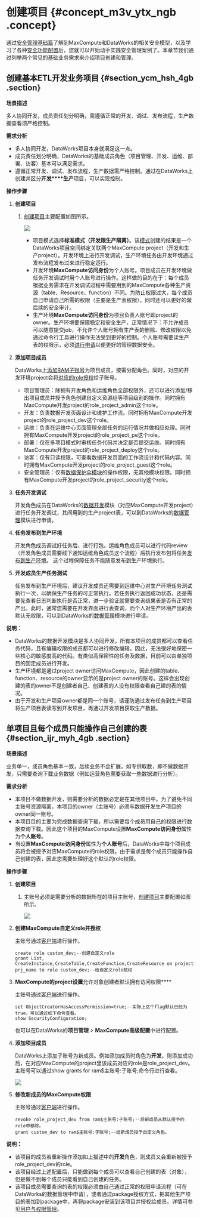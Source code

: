 # 创建项目 {#concept_m3v_ytx_ngb .concept}

通过[安全管理基础篇](cn.zh-CN/安全指南/安全管理基础/安全模型.md#)了解到MaxCompute和DataWorks的相关安全模型，以及学习了各种[安全功能配置](cn.zh-CN/安全指南/安全功能详解/目标用户.md#)后，您就可以开始动手实践安全管理案例了。本章节我们通过列举两个常见的基础业务需求来介绍项目创建和管理。

## 创建基本ETL开发业务项目 {#section_ycm_hsh_4gb .section}

**场景描述**

多人协同开发，成员责任划分明确，需遵循正常的开发、调试、发布流程，生产数据查看须严格控制。

**需求分析** 

-   多人协同开发，DataWorks项目本身就满足这一点。
-   成员责任划分明确，DataWorks的基础成员角色（项目管理、开发、运维、部署、访客）基本可以满足需求。
-   遵循正常开发、调试、发布流程，生产数据需严格控制。通过在DataWorks上创建并区分**开发****生产**项目，可以实现控制。

**操作步骤** 

1.  **创建项目** 

    1.  [创建项目](../../../../cn.zh-CN/准备工作/管理员使用云账号/创建工作空间.md#)主要配置如图所示。

        ![](http://static-aliyun-doc.oss-cn-hangzhou.aliyuncs.com/assets/img/116990/155615833638124_zh-CN.png)

        -   项目模式选择**标准模式（开发跟生产隔离）**。该[模式](../../../../cn.zh-CN/产品简介/简单模式和标准模式的区别.md#)创建的结果是一个DataWorks项目空间绑定关联两个MaxCompute project（开发和生产project）。开发环境上进行开发调试，生产环境任务由开发环境通过发布流程发布过来进行稳定运行。
        -   开发环境**MaxCompute访问身份**为个人账号。项目成员在开发环境做任务开发调试时用个人账号进行操作。这样做的目的在于：每个成员根据业务需求在开发调试过程中需要用到的MaxCompute各种生产资源（table、Resource、function）不同。为防止权限过大，每个成员自己申请自己所需的权限（主要是生产表权限），同时还可以更好的做后续的安全审计。
        -   生产环境**MaxCompute访问身份**为项目负责人账号即project的owner。生产环境要保障稳定和安全生产，正常情况下：不允许成员可以随意提交job，不允许个人账号拥有生产表的删除、修改权限以免通过命令行工具进行操作无法受到更好的控制。个人账号需要读生产表的权限示，必须[进行申请](../../../../cn.zh-CN/使用指南/数据管理/数据权限申请.md#)以便更好的管理数据安全。
2.  **添加项目成员** 

    DataWorks上[添加RAM子账号](../../../../cn.zh-CN/准备工作/管理员使用云账号/准备RAM子账号.md#)为项目成员，按需分配角色。同时，对应的开发环境project会将[对应的role授权](cn.zh-CN/安全指南/安全管理基础/MaxCompute和DataWorks权限关系.md#)给子账号。

    -   项目管理员：除拥有开发角色和运维角色全部权限外，还可以进行添加/移出项目成员并授予角色创建自定义资源组等项目级别的操作。同时拥有MaxCompute开发project的role\_project\_admin这个role。
    -   开发：负责数据开发页面设计和维护工作流。同时拥有MaxCompute开发project的role\_project\_dev这个role。
    -   运维：负责在运维中心页面管理全部任务的运行情况并做相应处理。同时拥有MaxCompute开发project的role\_project\_pe这个role。
    -   部署：仅在多项目模式时审核任务代码并决定是否提交运维。同时拥有MaxCompute开发project的role\_project\_deploy这个role。
    -   访客：仅有只读权限，可查看数据开发页面的工作流设计和代码内容。同时拥有MaxCompute开发project的role\_project\_guest这个role。
    -   安全管理员：仅有[数据保护伞模块](../../../../cn.zh-CN/使用指南/数据保护伞/进入数据保护伞.md#)的操作权限，无其他模块权限。同时拥有MaxCompute开发project的role\_project\_security这个role。
3.  **任务开发调试** 

    开发角色成员在DataWorks的[数据开发](../../../../cn.zh-CN/使用指南/数据开发/解决方案.md#)模块（对应MaxCompute开发project）进行任务开发调试，其间用到的生产project表，可以到DataWorks的[数据管理](../../../../cn.zh-CN/使用指南/数据管理/数据管理概述.md#)模块进行申请。

4.  **任务发布到生产环境** 

    开发角色成员调试好任务后，进行打包。运维角色成员可以进行代码review（开发角色成员需要线下通知运维角色成员这个流程）后执行发布包将任务[发布到生产环境](../../../../cn.zh-CN/使用指南/数据开发/发布管理/任务发布.md#)。 这个过程保障任务不能随意发布到生产环境执行。

5.  **开发成员生产任务测试** 

    任务发布到生产环境后，建议开发成员还需要到运维中心对生产环境任务测试执行一次，以确保生产任务的可正常执行。若任务执行返回成功状态，还是需要先查看日志判断执行是否正常，进一步验证就需要查询结果表是否有正常的产出。此时，通常您需要在开发界面进行表查询，而个人对生产环境产出的表默认无权限，可以到DataWorks的[数据管理](../../../../cn.zh-CN/使用指南/数据管理/数据管理概述.md#)模块进行申请。


**说明：** 

-   DataWorks的数据开发模块是多人协同开发，所有本项目的成员都可以查看任务代码，且有编辑权限的成员都可以进行修改编辑。因此，无法很好地保密一些核心的敏感度高的代码。有类似高保密性的任务及数据，目前可以由单独项目的固定成员进行开发。
-   生产环境都是通过project owner访问MaxCompute，因此创建的table、function、resource的owner显示的是project owner的账号。这样会出现创建的表的owner不是创建者自己、创建表的人没有权限查看自己建的表的情况。
-   由于开发和生产项目owner都是同一个账号，请谨防通过发布任务到生产项目将生产项目表读写到开发项目，再通过开发项目获取生产数据。

## 单项目且每个成员只能操作自己创建的表 {#section_ijr_myh_4gb .section}

**场景描述**

业务单一，成员角色基本一致，后续业务不会扩展。如专供取数，即不做数据开发，只需要查询下载业务数据（例如运营角色需要获取一些数据进行分析）。

**需求分析** 

-   本项目不做数据开发，则需要分析的数据必定是在其他项目中。为了避免不同主账号资源隔离，本项目的owner（主账号）必须与数据开发生产项目的owner同一账号。
-   本项目目的主要为完成数据查询下载，所以需要每个成员用自己的权限进行数据查询下载。因此这个项目的MaxCompute设置**MaxCompute访问身份**属性为**个人账号**。
-   当设置**MaxCompute访问身份**属性为**个人账号**后，DataWorks中每个项目成员将会被授予对应MaxCompute的role权限。由于需求是每个成员只能操作自己创建的表，因此您需要处理好这个默认的role权限。

**操作步骤** 

1.  **创建项目** 

    1.  主账号必须是需要分析的数据所在的项目主账号，[创建项目](../../../../cn.zh-CN/准备工作/管理员使用云账号/创建工作空间.md#)主要配置如图所示。

        ![](http://static-aliyun-doc.oss-cn-hangzhou.aliyuncs.com/assets/img/116990/155615833638130_zh-CN.png)

2.  **创建MaxCompute自定义role并授权** 

    主账号通过[客户端](../../../../cn.zh-CN/工具及下载/客户端.md#)进行操作。

    ```
    create role custom_dev;--创建自定义role
    grant List, CreateInstance,CreateTable,CreateFunction,CreateResource on project prj_name to role custom_dev;--给自定义role赋权
    ```

3.  **MaxCompute的project设置**允许对象创建者默认拥有访问权限**** 

    主账号通过[客户端](../../../../cn.zh-CN/工具及下载/客户端.md#)进行操作。

    ```
    set ObjectCreatorHasAccessPermission=true;--实际上这个flag默认已经为true，可以通过如下命令查看。
    show SecurityConfiguration;
    ```

    也可以在DataWorks的**项目管理** \> **MaxCompute高级配置**中进行配置。

4.  **添加项目成员** 

    DataWorks上添加子账号为新成员。例如添加成员时角色为**开发**，则添加成功后，在对应MaxCompute的project里该成员对应的role是role\_project\_dev。主账号可以通过show grants for ram$主账号:子账号;命令行进行查看。

    ![](http://static-aliyun-doc.oss-cn-hangzhou.aliyuncs.com/assets/img/116990/155615833638131_zh-CN.png)

5.  **修改新成员的MaxCompute权限** 

    主账号通过[客户端](../../../../cn.zh-CN/工具及下载/客户端.md#)进行操作。

    ```
    revoke role_project_dev from ram$主账号:子账号;--将新成员从默认授予的role中移除。
    grant custom_dev to ram$主账号:子账号;--给新成员授予自定义角色。
    ```


**说明：** 

-   该项目的成员若重新操作添加如上描述中的**开发**角色，则成员又会重新被授予role\_project\_dev的role。
-   该项目经过上述配置后，只能做到每个成员可以查看自己创建的表（对象），但是做不到每个成员只能看到自己创建的任务。
-   该项目成员需要查询的表的权限必须由自己通过正常的权限申请流程（可在DataWorks的数据管理中申请），或者通过package授权方式，把其他生产项目的表加到package中，再将package安装到该项目并授权给成员。详情可参见[用户与权限管理](cn.zh-CN/安全指南/安全管理基础/用户与权限管理.md#)。


